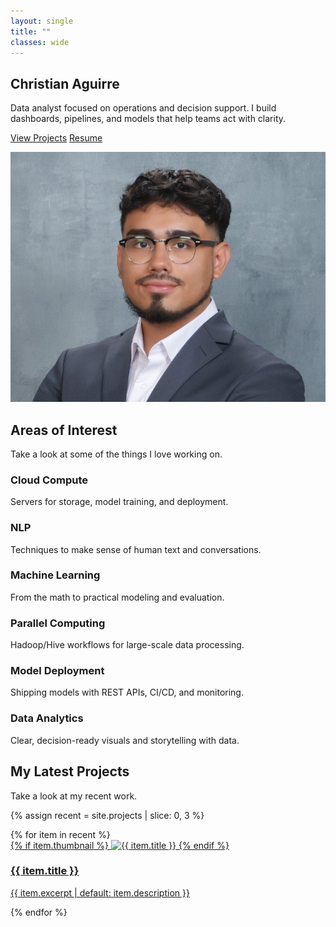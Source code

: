 ```yaml
---
layout: single
title: ""
classes: wide
---
```


<section class="section-white">
  <div class="intro-wrap">
    <div class="intro-left">
      <h1>Christian Aguirre</h1>
      <p>Data analyst focused on operations and decision support. I build dashboards, pipelines, and models that help teams act with clarity.</p>
      <p>
        <a class="btn btn--primary" href="/projects/">View Projects</a>
        <a class="btn" href="/resume/">Resume</a>
      </p>
    </div>
    <div class="intro-right">
      <img src="/assets/images/headsot.jpg" alt="Christian Aguirre" class="hero-avatar">
    </div>
  </div>
</section>


<section class="section-gray">
  <h2>Areas of Interest</h2>
  <p class="section-sub">Take a look at some of the things I love working on.</p>

  <div class="topics">
    <article class="topic">
      <div class="topic__icon"><i class="fas fa-cloud"></i></div>
      <h3>Cloud Compute</h3>
      <p>Servers for storage, model training, and deployment.</p>
    </article>

  <article class="topic">
      <div class="topic__icon"><i class="fas fa-language"></i></div>
      <h3>NLP</h3>
      <p>Techniques to make sense of human text and conversations.</p>
    </article>

  <article class="topic">
      <div class="topic__icon"><i class="fas fa-robot"></i></div>
      <h3>Machine Learning</h3>
      <p>From the math to practical modeling and evaluation.</p>
    </article>

   <article class="topic">
      <div class="topic__icon"><i class="fas fa-project-diagram"></i></div>
      <h3>Parallel Computing</h3>
      <p>Hadoop/Hive workflows for large-scale data processing.</p>
    </article>

   <article class="topic">
      <div class="topic__icon"><i class="fas fa-rocket"></i></div>
      <h3>Model Deployment</h3>
      <p>Shipping models with REST APIs, CI/CD, and monitoring.</p>
    </article>

  <article class="topic">
      <div class="topic__icon"><i class="fas fa-chart-line"></i></div>
      <h3>Data Analytics</h3>
      <p>Clear, decision-ready visuals and storytelling with data.</p>
    </article>
  </div>
</section>

<section class="section-white">
  <h2>My Latest Projects</h2>
  <p class="section-sub">Take a look at my recent work.</p>

  {% assign recent = site.projects | slice: 0, 3 %}
  <div class="cards">
    {% for item in recent %}
      <article class="card">
        <a href="{{ item.url | relative_url }}">
          {% if item.thumbnail %}
            <img src="{{ item.thumbnail | relative_url }}" alt="{{ item.title }}">
          {% endif %}
          <h3>{{ item.title }}</h3>
          <p>{{ item.excerpt | default: item.description }}</p>
        </a>
      </article>
    {% endfor %}
  </div>
</section>
